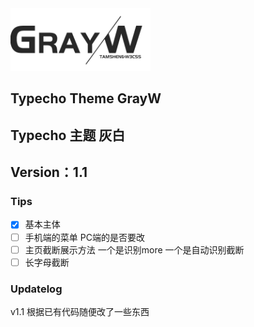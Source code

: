 <div align="left">
 <a href="./">
    <img src="img/logo.png" height="100px">
</a>
</div>

## Typecho Theme GrayW 
## Typecho 主题 灰白


## Version：1.1



### Tips

- [x] 基本主体
- [ ] 手机端的菜单 PC端的是否要改
- [ ] 主页截断展示方法 一个是识别more  一个是自动识别截断
- [ ] 长字母截断

### Updatelog

v1.1 根据已有代码随便改了一些东西

